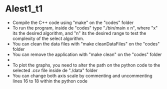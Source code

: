 # Alest1_t1
- Compile the C++ code using "make" on the "codes" folder
- To run the program, inside de "codes" type "./bin/main x n", where "x" its the desired algorithm, and "n" its the desired range to test the complexity of the select algorithm.
- You can clean the data files with "make cleanDataFiles" on the "codes" folder
- You can remove the application with "make clean" on the "codes" folder
- 
- To plot the graphs, you need to alter the path on the python code to the selected .csv file inside de "./data" folder
- You can change both axis scale by commenting and uncommenting lines 16 to 18 within the python code
